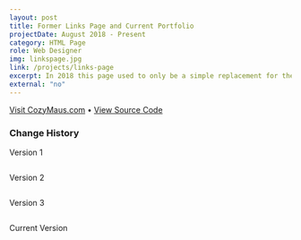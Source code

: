 ```yaml
---
layout: post
title: Former Links Page and Current Portfolio
projectDate: August 2018 - Present
category: HTML Page
role: Web Designer
img: linkspage.jpg
link: /projects/links-page
excerpt: In 2018 this page used to only be a simple replacement for the linktr.ee service as a page of my most important website links, but in 2020 I realized it could be a good minimalist portfolio website. My favorite addition to this version of my portfolio is that you can flip over each project card to reveal more information on the back.
external: "no"
---
```


<p class="caption"><a href="https://cozymaus.com" target="_blank">Visit CozyMaus.com</a> • <a href="https://github.com/cozymaus/cozymaus.github.io" target="_blank">View Source Code</a></p>
<h3>Change History</h3>
<p class="caption">Version 1</p>
<img src="https://cozymaus.github.io/img/linkspage.jpg" alt="" class="img-fluid"/>
<br>
<img src="https://cozymaus.github.io/img/links-page-v1.jpg" alt="" class="img-fluid"/>
<p class="caption">Version 2</p>
<img src="https://cozymaus.github.io/img/links-page-v2.png" alt="" class="img-fluid"/>
<p class="caption">Version 3</p>
<img src="https://cozymaus.github.io/img/links-page-v3-long-v1.png" alt="" class="img-fluid"/>
<p class="caption">Current Version</p>
<img src="https://cozymaus.github.io/img/links-page-v3-long-v2.png" alt="" class="img-fluid"/>
